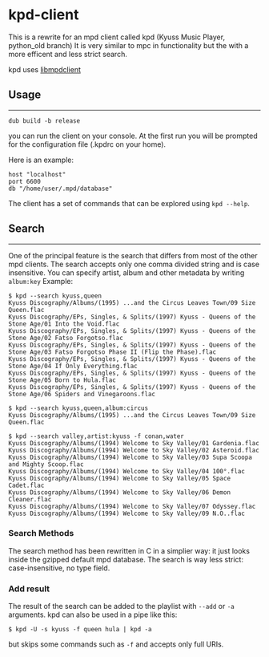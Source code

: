# kpd-client
This is a rewrite for an mpd client called kpd (Kyuss Music Player, python_old branch)
It is very similar to mpc in functionality but the with a more efficent and less strict search.

kpd uses [libmpdclient](https://www.musicpd.org/libs/libmpdclient/)

## Usage
---

```
dub build -b release
```

you can run the client on your console.
At the first run you will be prompted for the configuration file (.kpdrc on your home).

Here is an example:

```
host "localhost"
port 6600
db "/home/user/.mpd/database"
```

The client has a set of commands that can be explored using `kpd --help`.

## Search
---
One of the principal feature is the search that differs from most of the other mpd clients.
The search accepts only one comma divided string and is case insensitive.
You can specify artist, album and other metadata by writing `album:key`
Example:

```
$ kpd --search kyuss,queen
Kyuss Discography/Albums/(1995) ...and the Circus Leaves Town/09 Size Queen.flac
Kyuss Discography/EPs, Singles, & Splits/(1997) Kyuss - Queens of the Stone Age/01 Into the Void.flac
Kyuss Discography/EPs, Singles, & Splits/(1997) Kyuss - Queens of the Stone Age/02 Fatso Forgotso.flac
Kyuss Discography/EPs, Singles, & Splits/(1997) Kyuss - Queens of the Stone Age/03 Fatso Forgotso Phase II (Flip the Phase).flac
Kyuss Discography/EPs, Singles, & Splits/(1997) Kyuss - Queens of the Stone Age/04 If Only Everything.flac
Kyuss Discography/EPs, Singles, & Splits/(1997) Kyuss - Queens of the Stone Age/05 Born to Hula.flac
Kyuss Discography/EPs, Singles, & Splits/(1997) Kyuss - Queens of the Stone Age/06 Spiders and Vinegaroons.flac
```

```
$ kpd --search kyuss,queen,album:circus
Kyuss Discography/Albums/(1995) ...and the Circus Leaves Town/09 Size Queen.flac
```

```
$ kpd --search valley,artist:kyuss -f conan,water
Kyuss Discography/Albums/(1994) Welcome to Sky Valley/01 Gardenia.flac
Kyuss Discography/Albums/(1994) Welcome to Sky Valley/02 Asteroid.flac
Kyuss Discography/Albums/(1994) Welcome to Sky Valley/03 Supa Scoopa and Mighty Scoop.flac
Kyuss Discography/Albums/(1994) Welcome to Sky Valley/04 100°.flac
Kyuss Discography/Albums/(1994) Welcome to Sky Valley/05 Space Cadet.flac
Kyuss Discography/Albums/(1994) Welcome to Sky Valley/06 Demon Cleaner.flac
Kyuss Discography/Albums/(1994) Welcome to Sky Valley/07 Odyssey.flac
Kyuss Discography/Albums/(1994) Welcome to Sky Valley/09 N.O..flac
```


### Search Methods
The search method has been rewritten in C in a simplier way: it just looks inside the gzipped default mpd database.
The search is way less strict: case-insensitive, no type field.

### Add result
The result of the search can be added to the playlist with `--add` or `-a` arguments. kpd can also be used in a pipe like this:

```
$ kpd -U -s kyuss -f queen hula | kpd -a
```
but skips some commands such as `-f` and accepts only full URIs.
